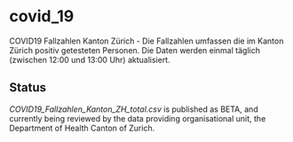 # covid_19
COVID19 Fallzahlen Kanton Zürich - Die Fallzahlen umfassen die im Kanton Zürich positiv getesteten Personen. Die Daten werden einmal täglich (zwischen 12:00 und 13:00 Uhr) aktualisiert.

## Status
*COVID19_Fallzahlen_Kanton_ZH_total.csv* is published as BETA, and currently being reviewed by the data providing organisational unit, the Department of Health Canton of Zurich.
